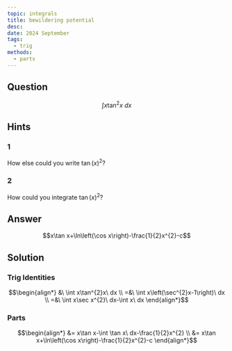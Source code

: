 ```yaml
---
topic: integrals
title: bewildering potential
desc: 
date: 2024 September
tags:
  - trig
methods:
  - parts
---
```



## Question
```math
\int x\tan^{2}x\ dx
```


## Hints

### 1
How else could you write $\tan(x)^2$?

### 2
How could you integrate $\tan(x)^2$?


## Answer
```math
x\tan x+\ln\left(\cos x\right)-\frac{1}{2}x^{2}-c
```


## Solution

### Trig Identities
```math
\begin{align*}
  &\ \int x\tan^{2}x\ dx
  \\ =&\ \int x\left(\sec^{2}x-1\right)\ dx
  \\ =&\ \int x\sec x^{2}\ dx-\int x\ dx
\end{align*}
```

### Parts
```math
\begin{align*}
  &= x\tan x-\int \tan x\ dx-\frac{1}{2}x^{2}
  \\ &= x\tan x+\ln\left(\cos x\right)-\frac{1}{2}x^{2}-c
\end{align*}
```
